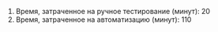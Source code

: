1. Время, затраченное на ручное тестирование (минут): 20
2. Время, затраченное на автоматизацию (минут): 110
